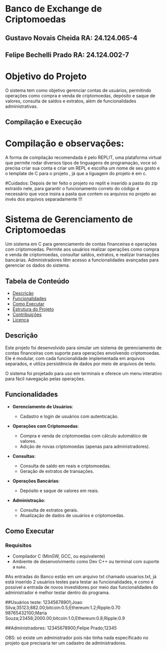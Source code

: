 # Banco de Exchange de Criptomoedas

## Gustavo Novais Cheida RA: 24.124.065-4
## Felipe Bechelli Prado RA: 24.124.002-7

# Objetivo do Projeto
O sistema tem como objetivo gerenciar contas de usuários, permitindo operações como compra e venda de criptomoedas, depósito e saque de valores, consulta de saldos e extratos, além de funcionalidades administrativas. <br />

## Compilação e Execução <br />

# Compilação e observações: <br />
A forma de compilação recomendada é pelo REPLIT, uma plataforma virtual que permite rodar diversos tipos de linguagens de programação, voce só precisa criar sua conta e criar um REPL e escolha um nome de seu gosto e o template de C para o projeto , já que a liguagem do projeto é em c. <br />

#Cuidados: Depois de ter feito o projeto no replit e inserido a pasta do zip extraido nele, para garantir o funcionamento correto do código é necessário que voce insira a pasta que contem os arquivos no projeto ao invés dos arquivos separadamente !!! <br />


# Sistema de Gerenciamento de Criptomoedas

Um sistema em C para gerenciamento de contas financeiras e operações com criptomoedas. Permite aos usuários realizar operações como compra e venda de criptomoedas, consultar saldos, extratos, e realizar transações bancárias. Administradores têm acesso a funcionalidades avançadas para gerenciar os dados do sistema.  <br />

## Tabela de Conteúdo
- [Descrição](#descrição)
- [Funcionalidades](#funcionalidades)
- [Como Executar](#como-executar)
- [Estrutura do Projeto](#estrutura-do-projeto)
- [Contribuições](#contribuições)
- [Licença](#licença)

## Descrição

Este projeto foi desenvolvido para simular um sistema de gerenciamento de contas financeiras com suporte para operações envolvendo criptomoedas. Ele é modular, com cada funcionalidade implementada em arquivos separados, e utiliza persistência de dados por meio de arquivos de texto. 

O sistema foi projetado para uso em terminais e oferece um menu interativo para fácil navegação pelas operações.

## Funcionalidades

- **Gerenciamento de Usuários**:
  - Cadastro e login de usuários com autenticação.
  
- **Operações com Criptomoedas**:
  - Compra e venda de criptomoedas com cálculo automático de valores.
  - Adição de novas criptomoedas (apenas para administradores).

- **Consultas**:
  - Consulta de saldo em reais e criptomoedas.
  - Geração de extratos de transações.

- **Operações Bancárias**:
  - Depósito e saque de valores em reais.

- **Administração**:
  - Consulta de extratos gerais.
  - Atualização de dados de usuários e criptomoedas.

## Como Executar

### Requisitos
- Compilador C (MinGW, GCC, ou equivalente)
- Ambiente de desenvolvimento como Dev C++ ou terminal com suporte a `make`.

#As entradas do Banco estão em um arquivo txt chamado usuarios.txt, já está inserido 2 usuários testes para testar as funcionalidades, e como é possivel a entrada de novos investidores por meio das funcionalidades do administrador é melhor testar dentro do programa. <br />

##Usuários teste:
12345678901;Joao Silva;35123;882.00;bitcoin:0.5;Ethereum:1.2;Ripple:0.70 <br />
98765432100;Maria Souza;23456;2000.00;bitcoin:1.0;Ethereum:0.8;Ripple:0.9 <br />

##Administradores: 
12345678900;Felipe Prado;12345 <br />

OBS: só existe um administrador pois não tinha nada específicado no projeto que precisaria ter um cadastro de administradores. <br />
